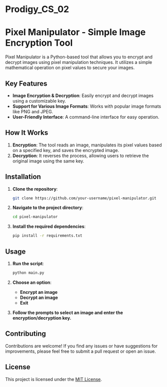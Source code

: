 # Prodigy_CS_02

# Pixel Manipulator - Simple Image Encryption Tool

Pixel Manipulator is a Python-based tool that allows you to encrypt and decrypt images using pixel manipulation techniques. It utilizes a simple mathematical operation on pixel values to secure your images.

## Key Features

- **Image Encryption & Decryption**: Easily encrypt and decrypt images using a customizable key.
- **Support for Various Image Formats**: Works with popular image formats like PNG and JPEG.
- **User-Friendly Interface**: A command-line interface for easy operation.

## How It Works

1. **Encryption**: The tool reads an image, manipulates its pixel values based on a specified key, and saves the encrypted image.
2. **Decryption**: It reverses the process, allowing users to retrieve the original image using the same key.

## Installation

1. **Clone the repository**:
   ```bash
   git clone https://github.com/your-username/pixel-manipulator.git
   ```

2. **Navigate to the project directory**:
   ```bash
   cd pixel-manipulator
   ```

3. **Install the required dependencies**:
   ```bash
   pip install -r requirements.txt
   ```

## Usage

1. **Run the script**:
   ```bash
   python main.py
   ```

2. **Choose an option**: 
   - **Encrypt an image**
   - **Decrypt an image**
   - **Exit**

3. **Follow the prompts to select an image and enter the encryption/decryption key.**

## Contributing

Contributions are welcome! If you find any issues or have suggestions for improvements, please feel free to submit a pull request or open an issue.

## License

This project is licensed under the [MIT License](LICENSE).
